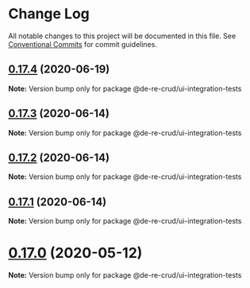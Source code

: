 # Change Log

All notable changes to this project will be documented in this file.
See [Conventional Commits](https://conventionalcommits.org) for commit guidelines.

## [0.17.4](https://github.com/DeReCrud/de-re-crud/tree/master/packages/ui-integration-tests/compare/v0.17.3...v0.17.4) (2020-06-19)

**Note:** Version bump only for package @de-re-crud/ui-integration-tests





## [0.17.3](https://github.com/DeReCrud/de-re-crud/tree/master/packages/ui-integration-tests/compare/v0.17.2...v0.17.3) (2020-06-14)

**Note:** Version bump only for package @de-re-crud/ui-integration-tests





## [0.17.2](https://github.com/DeReCrud/de-re-crud/tree/master/packages/ui-integration-tests/compare/v0.17.1...v0.17.2) (2020-06-14)

**Note:** Version bump only for package @de-re-crud/ui-integration-tests






## [0.17.1](https://github.com/DeReCrud/de-re-crud/tree/master/packages/ui-integration-tests/compare/v0.17.0...v0.17.1) (2020-06-14)

**Note:** Version bump only for package @de-re-crud/ui-integration-tests






# [0.17.0](https://github.com/DeReCrud/de-re-crud/tree/master/packages/ui-integration-tests/compare/v0.16.8...v0.17.0) (2020-05-12)

**Note:** Version bump only for package @de-re-crud/ui-integration-tests
